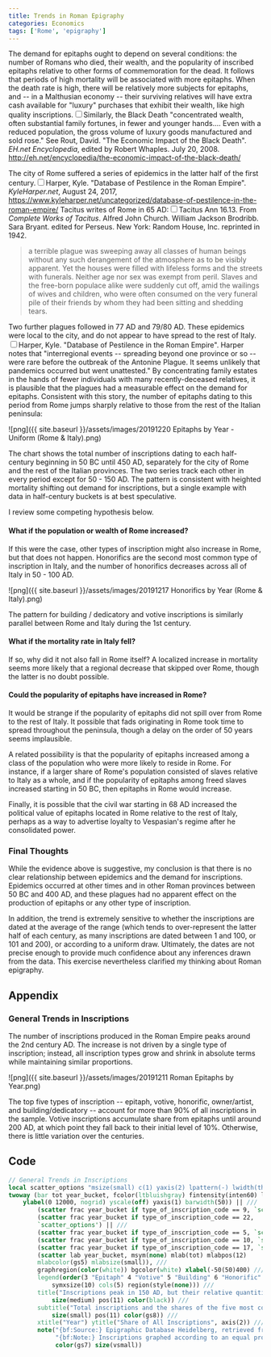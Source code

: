 ```yaml
---
title: Trends in Roman Epigraphy
categories: Economics
tags: ['Rome', 'epigraphy']
---
```


The demand for epitaphs ought to depend on several
conditions: the number of Romans who died, their wealth, and the
popularity of inscribed epitaphs relative to other forms of
commemoration for the dead. It follows that periods of high
mortality will be associated with more epitaphs. When the death rate
is high, there will be relatively more subjects for epitaphs, and -- in a Malthusian
economy -- their surviving relatives will have extra cash available
for "luxury" purchases that exhibit their wealth, like high quality
inscriptions.<label for="sn-1" class="margin-toggle sidenote-number"></label><input type="checkbox" id="sn-1" class="margin-toggle"/><span class="sidenote">Similarly, the Black Death "concentrated wealth, often substantial family fortunes, in fewer and younger hands.... Even with a reduced population, the gross volume of luxury goods manufactured and sold rose." See Rout, David. "The Economic Impact of the Black Death". *EH.net Encyclopedia*, edited by Robert Whaples. July 20, 2008. <http://eh.net/encyclopedia/the-economic-impact-of-the-black-death/></span>

The city of Rome suffered a series of epidemics in the latter half of
the first century.<label for="sn-2" class="margin-toggle sidenote-number"></label><input type="checkbox" id="sn-2" class="margin-toggle"/><span class="sidenote">Harper, Kyle. "Database of Pestilence in the Roman Empire". *KyleHarper.net*, August 24, 2017, <https://www.kyleharper.net/uncategorized/database-of-pestilence-in-the-roman-empire/></span> Tacitus writes of Rome in 65 AD:<label for="sn-3" class="margin-toggle sidenote-number"></label><input type="checkbox" id="sn-3" class="margin-toggle"/><span class="sidenote">Tacitus Ann 16.13. From *Complete Works of Tacitus*. Alfred John Church. William Jackson Brodribb. Sara Bryant. edited for Perseus. New York: Random House, Inc. reprinted in 1942.</span>

> a terrible plague was sweeping away all classes of human beings
> without any such derangement of the atmosphere as to be visibly
> apparent. Yet the houses were filled with lifeless forms and the
> streets with funerals. Neither age nor sex was exempt from
> peril. Slaves and the free-born populace alike were suddenly cut
> off, amid the wailings of wives and children, who were often
> consumed on the very funeral pile of their friends by whom they had
> been sitting and shedding tears.

Two further plagues followed in 77 AD and 79/80 AD. These epidemics were local to the city, and
do not appear to have spread to the rest of Italy.<label for="sn-4" class="margin-toggle sidenote-number"></label><input type="checkbox" id="sn-4" class="margin-toggle"/><span class="sidenote">Harper, Kyle. "Database of Pestilence in the Roman Empire". Harper notes that "interregional events -- spreading beyond one province or so -- were rare before the outbreak of the Antonine Plague. It seems unlikely that pandemics occurred but went unattested."</span> By
concentrating family estates in the hands of fewer individuals with
many recently-deceased relatives, it is plausible that the plagues had a measurable effect on the
demand for epitaphs. Consistent
with this story, the number of epitaphs dating to this period from Rome
jumps sharply relative to those from the rest of the Italian
peninsula:

![png]({{ site.baseurl }}/assets/images/20191220 Epitaphs by Year - Uniform (Rome & Italy).png)

The chart shows the total number of inscriptions dating to each half-century
beginning in 50 BC until 450 AD, separately for the city of Rome and the rest of
the Italian provinces. The two series track each other
in every period except for 50 - 150 AD. The pattern is consistent with
heighted mortality shifting out demand for inscriptions, but a single
example with data in half-century buckets is at best speculative. 

I review some competing hypothesis below.

#### What if the population or wealth of Rome increased?
If this were the case, other types of inscription might also increase
in Rome, but that does not happen. Honorifics are the second most
common type of inscription in Italy, and the number of honorifics
decreases across all of Italy in 50 - 100 AD.

![png]({{ site.baseurl }}/assets/images/20191217 Honorifics by Year (Rome & Italy).png)

The pattern for building / dedicatory and votive inscriptions is
similarly parallel between Rome and Italy during the 1st century.

#### What if the mortality rate in Italy fell?
If so, why did it not also fall in Rome itself? A localized increase
in mortality seems more likely that a regional decrease that skipped
over Rome, though the latter is no doubt possible.

#### Could the popularity of epitaphs have increased in Rome?
It would be strange if the popularity of epitaphs did not spill
over from Rome to the rest of Italy. It possible that fads originating
in Rome took time to spread throughout the peninsula, though a delay
on the order of 50 years seems implausible. 

A related possibility is that the popularity of epitaphs increased among
a class of the population who were more likely to reside in Rome. For
instance, if a larger share of Rome's population consisted of slaves
relative to Italy as a whole, and if the popularity of epitaphs among
freed slaves increased starting in
50 BC, then epitaphs in Rome would increase.

Finally, it is possible that the civil war starting in 68 AD increased
the political value of epitaphs located in Rome relative to the rest of Italy,
perhaps as a way to advertise loyalty to Vespasian's regime
after he consolidated power. 

### Final Thoughts
While the evidence above is suggestive, my conclusion is that there is
no clear relationship between epidemics and the demand for
inscriptions. Epidemics occurred at other
times and in other Roman provinces between 50 BC and 400 AD, and these plagues had no apparent effect on the
production of epitaphs or any other type of inscription. 

In addition, the trend is extremely sensitive to whether
the inscriptions are dated at the average of the range (which tends to
over-represent the latter half of each century, as many inscriptions
are dated between 1 and 100, or 101 and 200), or according to a
uniform draw. Ultimately, the dates are not precise enough to provide
much confidence about any inferences drawn from the data. This exercise
nevertheless clarified my thinking about Roman epigraphy.

## Appendix

### General Trends in Inscriptions

The number of inscriptions produced in the Roman Empire peaks around the 2nd century AD. The increase is not driven by a single type of inscription; instead, all inscription types grow and shrink in absolute terms while maintaining similar proportions.

![png]({{ site.baseurl }}/assets/images/20191211 Roman Epitaphs by Year.png)

The top five types of inscription -- epitaph, votive, honorific,
owner/artist, and building/dedicatory -- account for more than 90% of
all inscriptions in the sample. Votive inscriptions accumulate share
from epitaphs until around 200 AD, at which point they fall back to
their initial level of 10%. Otherwise, there is little variation over
the centuries. 

## Code

```stata
// General Trends in Inscriptions
local scatter_options "msize(small) c(1) yaxis(2) lpattern(-) lwidth(thin)" 
twoway (bar tot year_bucket, fcolor(ltbluishgray) fintensity(inten60) lcolor(black) ytitle("") ///
	ylabel(0 12000, nogrid) yscale(off) yaxis(1) barwidth(50)) || ///
		(scatter frac year_bucket if type_of_inscription_code == 9, `scatter_options') || ///
		(scatter frac year_bucket if type_of_inscription_code == 22,
		`scatter_options') || ///				  
		(scatter frac year_bucket if type_of_inscription_code == 5, `scatter_options') || ///		 
		(scatter frac year_bucket if type_of_inscription_code == 10, `scatter_options') || ///
		(scatter frac year_bucket if type_of_inscription_code == 17, `scatter_options') || ///
		(scatter lab year_bucket, msym(none) mlab(tot) mlabpos(12)
		mlabcolor(gs5) mlabsize(small)), ///		 
		graphregion(color(white)) bgcolor(white) xlabel(-50(50)400) ///
		legend(order(3 "Epitaph" 4 "Votive" 5 "Building" 6 "Honorific" 7 "Owner/Artist") ///
			symxsize(10) cols(5) region(style(none))) ///
		title("Inscriptions peak in 150 AD, but their relative quantities are roughly constant", ///
			size(medium) pos(11) color(black)) ///
		subtitle("Total inscriptions and the shares of the five most common types, by year", ///
			size(small) pos(11) color(gs8)) ///
		xtitle("Year") ytitle("Share of All Inscriptions", axis(2)) ///
		note("{bf:Source:} Epigraphic Database Heidelberg, retrieved from https://edh-www.adw.uni-heidelberg.de/home on 7/17/2019." ///
			 "{bf:Note:} Inscriptions graphed according to an equal probability of dating to any year within their date range.", ///
			 color(gs7) size(vsmall))
```

